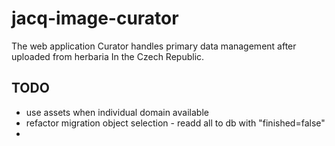 # jacq-image-curator

The web application Curator handles primary data management after uploaded from herbaria In the Czech Republic.

## TODO
* use assets when individual domain available
* refactor migration object selection - readd all to db with "finished=false"
* 
